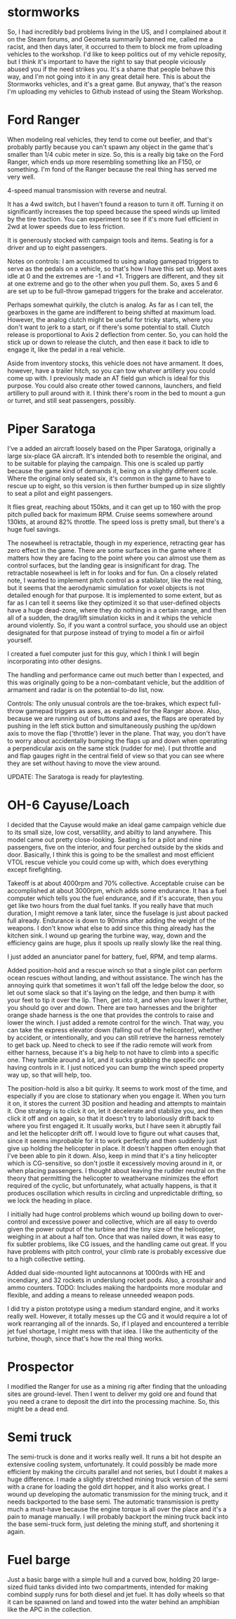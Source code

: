 # stormworks

So, I had incredibly bad problems living in the US, and I complained about it on the Steam forums, and Geometa
summarily banned me, called me a racist, and then days later, it occurred to them to block me from uploading
vehicles to the workshop. I'd like to keep politics out of my vehicle reposity, but I think it's important to
have the right to say that people viciously abused you if the need strikes you. It's a shame that people behave
this way, and I'm not going into it in any great detail here. This is about the Stormworks vehicles, and it's a
great game. But anyway, that's the reason I'm uploading my vehicles to Github instead of using the Steam Workshop.

# Ford Ranger
When modeling real vehicles, they tend to come out beefier, and that's probably partly because you can't spawn any object
in the game that's smaller than 1/4 cubic meter in size. So, this is a really big take on the Ford Ranger, which ends up
more resembling something like an F150, or something. I'm fond of the Ranger because the real thing has served me very well.

4-speed manual transmission with reverse and neutral.

It has a 4wd switch, but I haven't found a reason to turn it off. Turning it on significantly increases the top speed
because the speed winds up limited by the tire traction. You can experiment to see if it's more fuel efficient in 2wd at lower
speeds due to less friction.

It is generously stocked with campaign tools and items. Seating is for a driver and up to eight passengers.

Notes on controls:
I am accustomed to using analog gamepad triggers to serve as the pedals on a vehicle, so that's how I have this set up.
Most axes idle at 0 and the extremes are -1 and +1. Triggers are different, and they sit at one extreme and go to the other
when you pull them. So, axes 5 and 6 are set up to be full-throw gamepad triggers for the brake and accelerator.

Perhaps somewhat quirkily, the clutch is analog. As far as I can tell, the gearboxes in the game are indifferent to being
shifted at maximum load. However, the analog clutch might be useful for tricky starts, where you don't want to jerk to a start,
or if there's some potential to stall. Clutch release is proportional to Axis 2 deflection from center. So, you can hold the stick up
or down to release the clutch, and then ease it back to idle to engage it, like the pedal in a real vehicle.

Aside from inventory stocks, this vehicle does not have armament. It does, however, have a trailer hitch, so you can tow whatver
artillery you could come up with. I previously made an AT field gun which is ideal for this purpose. You could also create
other towed cannons, launchers, and field artillery to pull around with it. I think there's room in the bed to mount a gun or
turret, and still seat passengers, possibly.

# Piper Saratoga
I've a added an aircraft loosely based on the Piper Saratoga, originally a large six-place GA aircraft.
It's intended both to resemble the original, and to be suitable for playing the campaign.
This one is scaled up partly because the game kind of demands it, being on a slightly different scale.
Where the original only seated six, it's common in the game to have to rescue up to eight, so
this version is then further bumped up in size slightly to seat a pilot and eight passengers.

It flies great, reaching about 150kts, and it can get up to 160 with the prop pitch pulled back for maximum RPM.
Cruise seems somewhere around 130kts, at around 82% throttle. The speed loss is pretty small,
but there's a huge fuel savings.

The nosewheel is retractable, though in my experience, retracting gear has zero effect in the game. There are
some surfaces in the game where it matters how they are facing to the point where you can almost
use them as control surfaces, but the landing gear is insignificant for drag. The retractable
nosewheel is left in for looks and for fun. On a closely related note, I wanted to implement pitch control
as a stabilator, like the real thing, but it seems that the aerodynamic simulation for voxel objects is
not detailed enough for that purpose. It is implemented to some extent, but as far as I can tell it
seems like they optimized it so that user-defined objects have a huge dead-zone, where they do nothing in a certain range,
and then all of a sudden, the drag/lift simulation kicks in and it whips the vehicle around violently.
So, if you want a control surface, you should use an object designated for that purpose instead of trying to
model a fin or airfoil yourself.

I created a fuel computer just for this guy, which I think I will begin incorporating into other designs.

The handling and performance came out much better than I expected, and this was originally going to be
a non-combatant vehicle, but the addition of armament and radar is on the potential to-do list, now.

Controls:
The only unusual controls are the toe-brakes, which expect full-throw gamepad triggers as axes, as explained
for the Ranger above. Also, because we are running out of buttons and axes, the flaps are operated by pushing
in the left stick button and simultaneously pushing the up/down axis to move the flap ('throttle') lever in the plane. That way,
you don't have to worry about accidentally bumping the flaps up and down when operating a perpendicular axis on the same stick
(rudder for me). I put throttle and and flap gauges right in the central field of view so that you can see where they are set without
having to move the view around.

UPDATE: The Saratoga is ready for playtesting.

# OH-6 Cayuse/Loach
I decided that the Cayuse would make an ideal game campaign vehicle due to its small size, low cost, versatility, and abiltiy to land anywhere.
This model came out pretty close-looking. Seating is for a pilot and nine passengers, five on the interior, and four perched outside by the skids and
door. Basically, I think this is going to be the smallest and most efficient VTOL rescue vehicle you could come up with, which does everything
except firefighting.

Takeoff is at about 4000rpm and 70% collective. Acceptable cruise can be accomplished at about 3000rpm, which adds some endurance. It has a fuel computer which tells you the fuel endurance, and if it's accurate, then you get like two hours from the dual fuel tanks. If you really have that much duration, I might remove a tank later, since the fuselage is just about packed full already. Endurance is down to 90mins after adding the weight of the
weapons. I don't know what else to add since this thing already has the kitchen sink. I wound up gearing the turbine way, way, down and the efficiency gains are huge, plus it spools up really slowly like the real thing.

I just added an anunciator panel for battery, fuel, RPM, and temp alarms.

Added position-hold and a rescue winch so that a single pilot can perform ocean rescues without landing, and without assistance. The winch has the annoying quirk that sometimes it won't fall off the ledge below the door, so let out some slack so that it's laying on the ledge, and then bump it with your feet to tip it over the lip. Then, get into it, and when you lower it further, you should go over and down. There are two harnesses and the brighter orange shade harness is the one that provides the controls to raise and lower the winch. I just added a remote control for the winch. That way, you can take the express elevator down (falling out of the helicopter), whether by accident, or intentionally, and you can still retrieve the harness remotely to get back up. Need to check to see if the radio remote will work from either harness, because it's a big help to not have to climb into a specific one. They tumble around a lot, and it sucks grabbing the specific one having controls in it. I just noticed you can bump the winch speed property way up, so that will help, too.

The position-hold is also a bit quirky. It seems to work most of the time, and especially if you are close to stationary when you engage it. When you turn it on, it stores the current 3D position and heading and attempts to maintain it. One strategy is to click it on, let it decelerate and stabilize you, and then click it off and on again, so that it doesn't try to laboriously drift back to where you first engaged it. It usually works, but I have seen it abruptly fail and let the helicopter drift off. I would love to figure out what causes that, since it seems improbable for it to work perfectly and then suddenly just give up holding the helicopter in place. It doesn't happen often enough that I've been able to pin it down. Also, keep in mind that it's a tiny helicopter which is CG-sensitive, so don't jostle it excessively moving around in it, or when placing passengers. I thought about leaving the rudder neutral on the theory that permitting the helicopter to weathervane minimizes the effort required of the cyclic, but unfortunately, what actually happens, is that it produces oscillation which results in circling and unpredictable drifting, so we lock the heading in place.

I initially had huge control problems which wound up boiling down to over-control and excessive power and collective, which are all easy to overdo given the power output of the turbine and the tiny size of the helicopter, weighing in at about a half ton. Once that was nailed down, it was easy to fix subtler problems, like CG issues, and the handling came out great. If you have problems with pitch control, your climb rate is probably excessive due to a high collective setting.

Added dual side-mounted light autocannons at 1000rds with HE and incendiary, and 32 rockets in underslung rocket pods. Also, a crosshair and ammo counters.
TODO: Includes making the hardpoints more modular and flexible, and adding a means to release unneeded weapon pods.

I did try a piston prototype using a medium standard engine, and it works really well. However, it totally messes up the CG and it would require a lot of work rearranging all of the innards. So, if I played and encountered a terrible jet fuel shortage, I might mess with that idea. I like the authenticity of the turbine, though, since that's how the real thing works.

# Prospector

I modified the Ranger for use as a mining rig after finding that the unloading sites are ground-level. Then I went to deliver my gold ore and found that you need a crane to deposit the dirt into the processing machine. So, this might be a dead end.

# Semi truck

The semi-truck is done and it works really well. It runs a bit hot despite an extensive cooling system, unfortunately. It could possibly be made more efficient by making the circuits parallel and not series, but I doubt it makes a huge difference. I made a slightly stretched mining truck version of the semi with a crane for loading the gold dirt hopper, and it also works great. I wound up developing the automatic transmission for the mining truck, and it needs backported to the base semi. The automatic transmission is pretty much a must-have because the engine torque is all over the place and it's a pain to manage manually. I will probably backport the mining truck back into the base semi-truck form, just deleting the mining stuff, and shortening it again.

# Fuel barge

Just a basic barge with a simple hull and a curved bow, holding 20 large-sized fluid tanks divided into two compartments, intended for making combind supply runs for both diesel and jet fuel. It has dolly wheels so that it can be spawned on land and towed into the water behind an amphibian like the APC in the collection.
